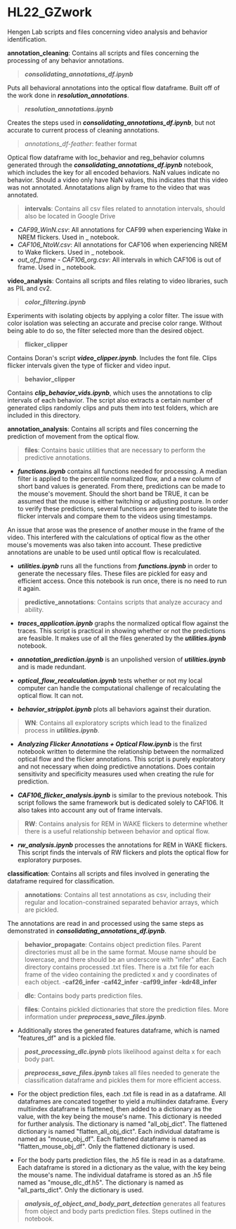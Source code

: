 # HL22_GZwork
Hengen Lab scripts and files concerning video analysis and behavior identification.

**annotation_cleaning**: Contains all scripts and files concerning the processing of any behavior annotations.
>***consolidating_annotations_df.ipynb***

Puts all behavioral annotations into the optical flow dataframe. Built off of the work done in ***resolution_annotations***.

>***resolution_annotations.ipynb***

Creates the steps used in ***consolidating_annotations_df.ipynb***, but not accurate to current process of cleaning annotations.

> _annotations_df-feather_: feather format

Optical flow dataframe with loc_behavior and reg_behavior columns generated through the ***consolidating_annotations_df.ipynb*** notebook, which includes the key for all encoded behaviors. NaN values indicate no behavior. Should a video only have NaN values, this indicates that this video was not annotated. Annotatations align by frame to the video that was annotated. 

> **intervals**: Contains all csv files related to annotation intervals, should also be located in Google Drive
- _CAF99_WinN.csv_: All annotations for CAF99 when experiencing Wake in NREM flickers. Used in _ notebook.
- _CAF106_NtoW.csv_: All annotations for CAF106 when experiencing NREM to Wake flickers. Used in _ notebook.
- _out_of_frame - CAF106_org.csv_: All intervals in which CAF106 is out of frame. Used in _ notebook.

**video_analysis**: Contains all scripts and files relating to video libraries, such as PIL and cv2. 
> ***color_filtering.ipynb***

Experiments with isolating objects by applying a color filter. The issue with color isolation was selecting an accurate and precise color range. Without being able to do so, the filter selected more than the desired object. 

>**flicker_clipper**

Contains Doran's script ***video_clipper.ipynb***. Includes the font file. Clips flicker intervals given the type of flicker and video input. 

>**behavior_clipper**

Contains ***clip_behavior_vids.ipynb***, which uses the annotations to clip intervals of each behavior. The script also extracts a certain number of generated clips randomly clips and puts them into test folders, which are included in this directory.

**annotation_analysis**: Contains all scripts and files concerning the prediction of movement from the optical flow.
> **files**: Contains basic utilities that are necessary to perform the predictive annotations. 
- ***functions.ipynb*** contains all functions needed for processing. A median filter is applied to the percentile normalized flow, and a new column of short band values is generated. From there, predictions can be made to the mouse's movement. Should the short band be TRUE, it can be assumed that the mouse is either twitching or adjusting posture. In order to verify these predictions, several functions are generated to isolate the flicker intervals and compare them to the videos using timestamps. 

An issue that arose was the presence of another mouse in the frame of the video. This interfered with the calculations of optical flow as the other mouse's movements was also taken into account. These predictive annotations are unable to be used until optical flow is recalculated. 

- ***utilities.ipynb*** runs all the functions from ***functions.ipynb*** in order to generate the necessary files. These files are pickled for easy and efficient access. Once this notebook is run once, there is no need to run it again. 

> **predictive_annotations**: Contains scripts that analyze accuracy and ability.
- ***traces_application.ipynb*** graphs the normalized optical flow against the traces. This script is practical in showing whether or not the predictions are feasible. It makes use of all the files generated by the ***utilities.ipynb*** notebook.

- ***annotation_prediction.ipynb*** is an unpolished version of ***utilities.ipynb*** and is made redundant.

- ***optical_flow_recalculation.ipynb*** tests whether or not my local computer can handle the computational challenge of recalculating the optical flow. It can not. 

- ***behavior_stripplot.ipynb*** plots all behaviors against their duration.

>**WN**: Contains all exploratory scripts which lead to the finalized process in ***utilities.ipynb***.
- ***Analyzing Flicker Annotations + Optical Flow.ipynb*** is the first notebook written to determine the relationship between the normalized optical flow and the flicker annotations. This script is purely exploratory and not necessary when doing predictive annotations. Does contain sensitivity and specificity measures used when creating the rule for prediction. 

- ***CAF106_flicker_analysis.ipynb*** is similar to the previous notebook. This script follows the same framework but is dedicated solely to CAF106. It also takes into account any out of frame intervals.

>**RW**: Contains analysis for REM in WAKE flickers to determine whether there is a useful relationship between behavior and optical flow. 
- ***rw_analysis.ipynb*** processes the annotations for REM in WAKE flickers. This script finds the intervals of RW flickers and plots the optical flow for exploratory purposes. 

**classification**: Contains all scripts and files involved in generating the dataframe required for classification.
>**annotations**: Contains all test annotations as csv, including their regular and location-constrained separated behavior arrays, which are pickled. 

The annotations are read in and processed using the same steps as demonstrated in ***consolidating_annotations_df.ipynb***.

>**behavior_propagate**: Contains object prediction files. Parent directories must all be in the same format. Mouse name should be lowercase, and there should be an underscore with "infer" after. Each directory contains processed .txt files. There is a .txt file for each frame of the video containing the predicted x and y coordinates of each object.
-**caf26_infer**
-**caf42_infer**
-**caf99_infer**
-**kdr48_infer**

>**dlc**: Contains body parts prediction files. 

>**files**: Contains pickled dictionaries that store the prediction files. More information under ***preprocess_save_files.ipynb***. 

- Additionally stores the generated features dataframe, which is named "features_df" and is a pickled file. 

>***post_processing_dlc.ipynb*** plots likelihood against delta x for each body part. 

>***preprocess_save_files.ipynb*** takes all files needed to generate the classification dataframe and pickles them for more efficient access. 
- For the object prediction files, each .txt file is read in as a dataframe. All dataframes are concated together to yield a multiindex dataframe. Every multiindex dataframe is flattened, then added to a dictionary as the value, with the key being the mouse's name. This dictionary is needed for further analysis. The dictionary is named "all_obj_dict". The flattened dictionary is named "flatten_all_obj_dict". Each individual dataframe is named as "mouse_obj_df". Each flattened dataframe is named as "flatten_mouse_obj_df". Only the flattened dictionary is used. 

- For the body parts prediction files, the .h5 file is read in as a dataframe. Each dataframe is stored in a dictionary as the value, with the key being the mouse's name. The individual dataframe is stored as an .h5 file named as "mouse_dlc_df.h5". The dictionary is named as "all_parts_dict". Only the dictionary is used. 

>***analysis_of_object_and_body_part_detection*** generates all features from object and body parts prediction files. Steps outlined in the notebook. 















